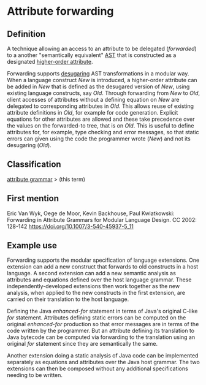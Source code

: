# Attribute forwarding

## Definition
A technique allowing an access to an attribute to be delegated (*forwarded*) to a another "semantically equivalent" [AST](abstract_syntax_tree.md) that is constructed as a designated [higher-order attribute](higher-order_attribute.md).

Forwarding supports [desugaring](desugaring.md) AST transformations in a modular way. When a language construct *New* is introduced, a higher-order attribute can be added in *New* that is defined as the desugared version of *New*, using existing language constructs, say *Old*. Through forwarding from *New* to *Old*, client accesses of attributes without a defining equation on *New* are delegated to corresponding attributes in *Old*. This allows reuse of existing attribute definitions in *Old*, for example for code generation. Explicit equations for other attributes are allowed and these take precedence over the values on the forwarded-to tree, that is on *Old*.  This is useful to define attributes for, for example, type checking and error messages, so that static errors can given using the code the programmer wrote (*New*) and not its desugaring (*Old*).

## Classification
[attribute grammar](attribute_grammar.md) \> (this term)

## First mention
Eric Van Wyk, Oege de Moor, Kevin Backhouse, Paul Kwiatkowski:
Forwarding in Attribute Grammars for Modular Language Design. CC 2002: 128-142
https://doi.org/10.1007/3-540-45937-5_11

## Example use

Forwarding supports the modular specification of language extensions. One extension can add a new construct that forwards to old constructs in a host language.  A second extension can add a new semantic analysis as attributes and equations defined over the host language grammar.  These independently-developed extensions then work together as the new analysis, when applied to the new constructs in the first extension, are carried on their translation to the host language.

Defining the Java *enhanced-for* statement in terms of Java's original C-like *for* statement.  Attributes defining static errors can be computed on the original *enhanced-for* production so that error messages are in terms of the code written by the programmer. But an attribute defining its translation to Java bytecode can be computed via forwarding to the translation using an original *for* statement since they are semantically the same.

Another extension doing a static analysis of Java code can be implemented separately as equations and attributes over the Java host grammar. The two extensions can then be composed without any additional specifications needing to be written.



